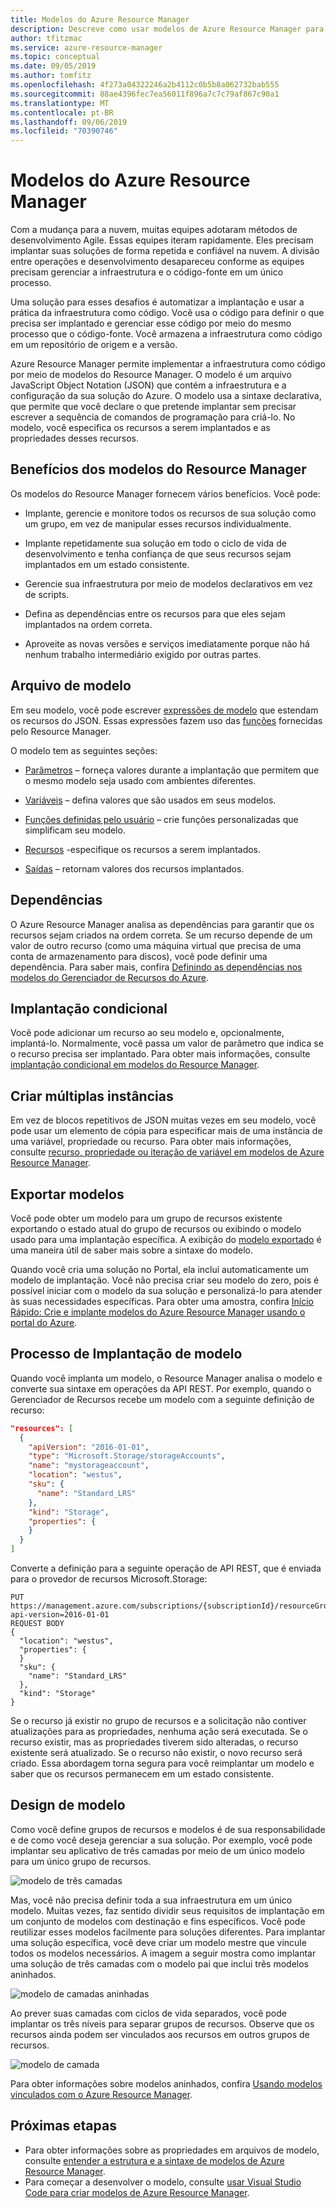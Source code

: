 ```yaml
---
title: Modelos do Azure Resource Manager
description: Descreve como usar modelos de Azure Resource Manager para a implantação de recursos.
author: tfitzmac
ms.service: azure-resource-manager
ms.topic: conceptual
ms.date: 09/05/2019
ms.author: tomfitz
ms.openlocfilehash: 4f273a04322246a2b4112c0b5b8a062732bab555
ms.sourcegitcommit: 88ae4396fec7ea56011f896a7c7c79af867c90a1
ms.translationtype: MT
ms.contentlocale: pt-BR
ms.lasthandoff: 09/06/2019
ms.locfileid: "70390746"
---
```

# <a name="azure-resource-manager-templates"></a>Modelos do Azure Resource Manager

Com a mudança para a nuvem, muitas equipes adotaram métodos de desenvolvimento Agile. Essas equipes iteram rapidamente. Eles precisam implantar suas soluções de forma repetida e confiável na nuvem. A divisão entre operações e desenvolvimento desapareceu conforme as equipes precisam gerenciar a infraestrutura e o código-fonte em um único processo.

Uma solução para esses desafios é automatizar a implantação e usar a prática da infraestrutura como código. Você usa o código para definir o que precisa ser implantado e gerenciar esse código por meio do mesmo processo que o código-fonte. Você armazena a infraestrutura como código em um repositório de origem e a versão.

Azure Resource Manager permite implementar a infraestrutura como código por meio de modelos do Resource Manager. O modelo é um arquivo JavaScript Object Notation (JSON) que contém a infraestrutura e a configuração da sua solução do Azure. O modelo usa a sintaxe declarativa, que permite que você declare o que pretende implantar sem precisar escrever a sequência de comandos de programação para criá-lo. No modelo, você especifica os recursos a serem implantados e as propriedades desses recursos.

## <a name="benefits-of-resource-manager-templates"></a>Benefícios dos modelos do Resource Manager

Os modelos do Resource Manager fornecem vários benefícios. Você pode:

* Implante, gerencie e monitore todos os recursos de sua solução como um grupo, em vez de manipular esses recursos individualmente.

* Implante repetidamente sua solução em todo o ciclo de vida de desenvolvimento e tenha confiança de que seus recursos sejam implantados em um estado consistente.

* Gerencie sua infraestrutura por meio de modelos declarativos em vez de scripts.

* Defina as dependências entre os recursos para que eles sejam implantados na ordem correta.

* Aproveite as novas versões e serviços imediatamente porque não há nenhum trabalho intermediário exigido por outras partes.

## <a name="template-file"></a>Arquivo de modelo

Em seu modelo, você pode escrever [expressões de modelo](template-expressions.md) que estendam os recursos do JSON. Essas expressões fazem uso das [funções](resource-group-template-functions.md) fornecidas pelo Resource Manager.

O modelo tem as seguintes seções:

* [Parâmetros](template-parameters.md) – forneça valores durante a implantação que permitem que o mesmo modelo seja usado com ambientes diferentes.

* [Variáveis](template-variables.md) – defina valores que são usados em seus modelos.

* [Funções definidas pelo usuário](template-user-defined-functions.md) – crie funções personalizadas que simplificam seu modelo.

* [Recursos](resource-group-authoring-templates.md#resources) -especifique os recursos a serem implantados.

* [Saídas](template-outputs.md) – retornam valores dos recursos implantados.

## <a name="dependencies"></a>Dependências

O Azure Resource Manager analisa as dependências para garantir que os recursos sejam criados na ordem correta. Se um recurso depende de um valor de outro recurso (como uma máquina virtual que precisa de uma conta de armazenamento para discos), você pode definir uma dependência. Para saber mais, confira [Definindo as dependências nos modelos do Gerenciador de Recursos do Azure](resource-group-define-dependencies.md).

## <a name="conditional-deployment"></a>Implantação condicional

Você pode adicionar um recurso ao seu modelo e, opcionalmente, implantá-lo. Normalmente, você passa um valor de parâmetro que indica se o recurso precisa ser implantado. Para obter mais informações, consulte [implantação condicional em modelos do Resource Manager](conditional-resource-deployment.md).

## <a name="create-multiple-instances"></a>Criar múltiplas instâncias

Em vez de blocos repetitivos de JSON muitas vezes em seu modelo, você pode usar um elemento de cópia para especificar mais de uma instância de uma variável, propriedade ou recurso. Para obter mais informações, consulte [recurso, propriedade ou iteração de variável em modelos de Azure Resource Manager](resource-group-create-multiple.md).

## <a name="export-templates"></a>Exportar modelos

Você pode obter um modelo para um grupo de recursos existente exportando o estado atual do grupo de recursos ou exibindo o modelo usado para uma implantação específica. A exibição do [modelo exportado](export-template-portal.md) é uma maneira útil de saber mais sobre a sintaxe do modelo.

Quando você cria uma solução no Portal, ela inclui automaticamente um modelo de implantação. Você não precisa criar seu modelo do zero, pois é possível iniciar com o modelo da sua solução e personalizá-lo para atender às suas necessidades específicas. Para obter uma amostra, confira [Início Rápido: Crie e implante modelos do Azure Resource Manager usando o portal do Azure](./resource-manager-quickstart-create-templates-use-the-portal.md).

## <a name="template-deployment-process"></a>Processo de Implantação de modelo

Quando você implanta um modelo, o Resource Manager analisa o modelo e converte sua sintaxe em operações da API REST. Por exemplo, quando o Gerenciador de Recursos recebe um modelo com a seguinte definição de recurso:

```json
"resources": [
  {
    "apiVersion": "2016-01-01",
    "type": "Microsoft.Storage/storageAccounts",
    "name": "mystorageaccount",
    "location": "westus",
    "sku": {
      "name": "Standard_LRS"
    },
    "kind": "Storage",
    "properties": {
    }
  }
]
```

Converte a definição para a seguinte operação de API REST, que é enviada para o provedor de recursos Microsoft.Storage:

```HTTP
PUT
https://management.azure.com/subscriptions/{subscriptionId}/resourceGroups/{resourceGroupName}/providers/Microsoft.Storage/storageAccounts/mystorageaccount?api-version=2016-01-01
REQUEST BODY
{
  "location": "westus",
  "properties": {
  }
  "sku": {
    "name": "Standard_LRS"
  },
  "kind": "Storage"
}
```

Se o recurso já existir no grupo de recursos e a solicitação não contiver atualizações para as propriedades, nenhuma ação será executada. Se o recurso existir, mas as propriedades tiverem sido alteradas, o recurso existente será atualizado. Se o recurso não existir, o novo recurso será criado. Essa abordagem torna segura para você reimplantar um modelo e saber que os recursos permanecem em um estado consistente.

## <a name="template-design"></a>Design de modelo

Como você define grupos de recursos e modelos é de sua responsabilidade e de como você deseja gerenciar a sua solução. Por exemplo, você pode implantar seu aplicativo de três camadas por meio de um único modelo para um único grupo de recursos.

![modelo de três camadas](./media/template-deployment-overview/3-tier-template.png)

Mas, você não precisa definir toda a sua infraestrutura em um único modelo. Muitas vezes, faz sentido dividir seus requisitos de implantação em um conjunto de modelos com destinação e fins específicos. Você pode reutilizar esses modelos facilmente para soluções diferentes. Para implantar uma solução específica, você deve criar um modelo mestre que vincule todos os modelos necessários. A imagem a seguir mostra como implantar uma solução de três camadas com o modelo pai que inclui três modelos aninhados.

![modelo de camadas aninhadas](./media/template-deployment-overview/nested-tiers-template.png)

Ao prever suas camadas com ciclos de vida separados, você pode implantar os três níveis para separar grupos de recursos. Observe que os recursos ainda podem ser vinculados aos recursos em outros grupos de recursos.

![modelo de camada](./media/template-deployment-overview/tier-templates.png)

Para obter informações sobre modelos aninhados, confira [Usando modelos vinculados com o Azure Resource Manager](resource-group-linked-templates.md).

## <a name="next-steps"></a>Próximas etapas

* Para obter informações sobre as propriedades em arquivos de modelo, consulte [entender a estrutura e a sintaxe de modelos de Azure Resource Manager](resource-group-authoring-templates.md).
* Para começar a desenvolver o modelo, consulte [usar Visual Studio Code para criar modelos de Azure Resource Manager](resource-manager-tools-vs-code.md).


